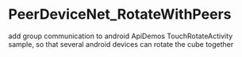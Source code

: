 PeerDeviceNet_RotateWithPeers
=============================

add group communication to android ApiDemos TouchRotateActivity sample, so that several android devices can rotate the cube together